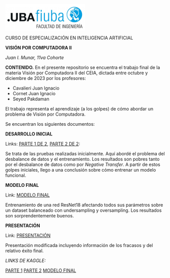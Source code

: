 <img src="https://github.com/hernancontigiani/ceia_memorias_especializacion/raw/master/Figures/logoFIUBA.jpg" width="250" align="center">

CURSO DE ESPECIALIZACIÓN EN INTELIGENCIA ARTIFICIAL

**VISIÓN POR COMPUTADORA II**

*Juan I. Munar, 11va Cohorte*

**CONTENIDO.** En el presente repositorio se encuentra el trabajo final de la materia Visión por Computadora II del CEIA, dictada entre octubre y diciembre de 2023 por los profesores:
- Cavalieri Juan Ignacio
- Cornet Juan Ignacio
- Seyed Pakdaman

El trabajo representa el aprendizaje (a los golpes) de cómo abordar un problema de Visión por Computadora.

Se encuentran los siguientes documentos:

**DESARROLLO INICIAL** 

Links: [PARTE 1 DE 2](https://github.com/juanimunar/CEIA_VC2_MUNAR/blob/main/tf-vpc2-munar-parte-1.ipynb), [PARTE 2 DE 2](https://github.com/juanimunar/CEIA_VC2_MUNAR/blob/main/tf-vpc2-munar-parte-2.ipynb):

Se trata de las pruebas realizadas inicialmente. Aquí abordé el problema del desbalance de datos y el entrenamiento. Los resultados son pobres tanto por el desbalance de datos como por *Negative Transfer*. A partir de estos golpes iniciales, llego a una conclusión sobre cómo entrenar un modelo funcional.

**MODELO FINAL**

Link: [MODELO FINAL](https://github.com/juanimunar/CEIA_VC2_MUNAR/blob/main/tf-vpc2-munar-modelo-final.ipynb)

Entrenamiento de una red ResNet18 afectando todos sus parámetros sobre un dataset balanceado con undersampling y oversampling. Los resultados son sorprendentemente buenos.

**PRESENTACIÓN**

Link: [PRESENTACIÓN](https://github.com/juanimunar/CEIA_VC2_MUNAR/blob/main/Presentacion%20SkinCancerHAM10000.pptx)

Presentación modificada incluyendo información de los fracasos y del relativo éxito final.

*LINKS DE KAGGLE:*

[PARTE 1](https://www.kaggle.com/code/jimalt/tf-vpc2-munar-parte-1)
[PARTE 2](https://www.kaggle.com/code/jimalt/tf-vpc2-munar-parte-2)
[MODELO FINAL](https://www.kaggle.com/code/jimalt/tf-vpc2-munar-modelo-final)
